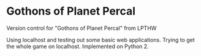 # Gothons of Planet Percal
Version control for "Gothons of Planet Percal" from LPTHW

Using localhost and testing out some basic web applications. Trying to get the whole game on localhost.
Implemented on Python 2.
